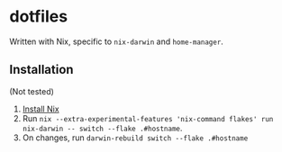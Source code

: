# dotfiles

Written with Nix, specific to `nix-darwin` and `home-manager`.

## Installation

(Not tested)

1. [Install Nix](https://nixos.org/download/)
2. Run `nix --extra-experimental-features 'nix-command flakes' run nix-darwin -- switch --flake .#hostname`.
3. On changes, run `darwin-rebuild switch --flake .#hostname`
